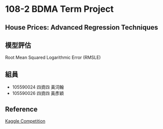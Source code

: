 # 108-2 BDMA Term Project
## House Prices: Advanced Regression Techniques

## 模型評估
  Root Mean Squared Logarithmic Error (RMSLE)

## 組員
- 105590024 四資四 黃泀翰
- 105590026 四資四 黃彥穎

## Reference
[Kaggle Competition](https://www.kaggle.com/c/house-prices-advanced-regression-techniques/overview)
